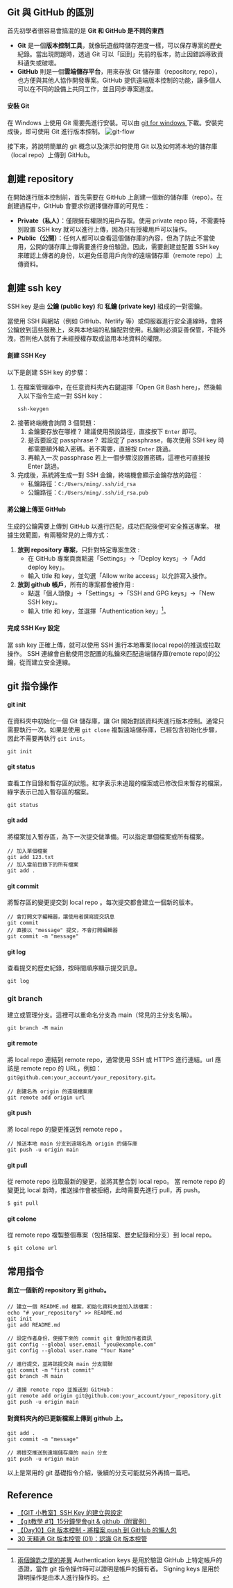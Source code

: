 ## Git 與 GitHub 的區別

首先初學者很容易會搞混的是 **Git 和 GitHub 是不同的東西**
- **Git** 是一個**版本控制工具**，就像玩遊戲時儲存進度一樣，可以保存專案的歷史紀錄。當出現問題時，透過 Git 可以「回到」先前的版本，防止因錯誤導致資料遺失或破壞。
- **GitHub** 則是一個**雲端儲存平台**，用來存放 Git 儲存庫（repository, repo），也方便與其他人協作開發專案。GitHub 提供遠端版本控制的功能，讓多個人可以在不同的設備上共同工作，並且同步專案進度。

#### 安裝 Git
在 Windows 上使用 Git 需要先進行安裝。可以由 [git for windows ](https://git-scm.com/download/win)下載。安裝完成後，即可使用 Git 進行版本控制。
![git-flow](https://hackmd.io/_uploads/B193fBl2C.png)

接下來，將說明簡單的 git 概念以及演示如何使用 Git 以及如何將本地的儲存庫（local repo）上傳到 GitHub。


## 創建 repository

在開始進行版本控制前，首先需要在 GitHub 上創建一個新的儲存庫（repo）。在創建過程中，GitHub 會要求你選擇儲存庫的可見性：

- **Private（私人）**：僅限擁有權限的用戶存取。使用 private repo 時，不需要特別設置 SSH key 就可以進行上傳，因為只有授權用戶可以操作。
- **Public（公開）**：任何人都可以查看這個儲存庫的內容，但為了防止不當使用，公開的儲存庫上傳需要進行身份驗證。因此，需要創建並配置 SSH key 來確認上傳者的身份，以避免任意用戶向你的遠端儲存庫（remote repo）上傳資料。

## 創建 ssh key

SSH key 是由 **公鑰 (public key)** 和 **私鑰 (private key)** 組成的一對密鑰。

當使用 SSH 與網站（例如 GitHub、Netlify 等）或伺服器進行安全連線時，會將公鑰放到這些服務上，來與本地端的私鑰配對使用。私鑰則必須妥善保管，不能外洩，否則他人就有了未經授權存取或盜用本地資料的權限。


#### 創建 SSH Key

以下是創建 SSH key 的步驟：
1. 在檔案管理器中，在任意資料夾內右鍵選擇「Open Git Bash here」，然後輸入以下指令生成一對 SSH key：
    ```
    ssh-keygen
    ```
2. 接著終端機會詢問 3 個問題：
    1. 金鑰要存放在哪裡？
        建議使用預設路徑，直接按下 `Enter` 即可。
    2. 是否要設定 passphrase？
        若設定了 passphrase，每次使用 SSH key 時都需要額外輸入密碼。若不需要，直接按 `Enter` 跳過。
    3. 再輸入一次 passphrase
        若上一個步驟沒設置密碼，這裡也可直接按 Enter 跳過。
3. 完成後，系統將生成一對 SSH 金鑰，終端機會顯示金鑰存放的路徑：
    - 私鑰路徑：`C:/Users/ming/.ssh/id_rsa`
    - 公鑰路徑：`C:/Users/ming/.ssh/id_rsa.pub`


#### 將公鑰上傳至 GitHub

生成的公鑰需要上傳到 GitHub 以進行匹配，成功匹配後便可安全推送專案。
根據生效範圍，有兩種常見的上傳方式：
1. **放到 repository 專案**，只針對特定專案生效 : 
    - 在 GitHub 專案頁面點選「Settings」→「Deploy keys」→「Add deploy key」。
    - 輸入 title 和 key，並勾選「Allow write access」以允許寫入操作。
2. **放到 github 帳戶**，所有的專案都會被作用 : 
    - 點選「個人頭像」→「Settings」→「SSH and GPG keys」→「New SSH key」。
    - 輸入 title 和 key，並選擇「Authentication key」[^註腳]。

#### 完成 SSH Key 設定
當 ssh key 正確上傳，就可以使用 SSH 進行本地專案(local repo)的推送或拉取操作。
SSH 連線會自動使用您配置的私鑰來匹配遠端儲存庫(remote repo)的公鑰，從而建立安全連線。


## git 指令操作

#### git init
在資料夾中初始化一個 Git 儲存庫，讓 Git 開始對該資料夾進行版本控制。通常只需要執行一次。如果是使用 `git clone` 複製遠端儲存庫，已經包含初始化步驟，因此不需要再執行 `git init`。
```
git init
```

#### git status
查看工作目錄和暫存區的狀態。紅字表示未追蹤的檔案或已修改但未暫存的檔案，綠字表示已加入暫存區的檔案。
```
git status
```

#### git add
將檔案加入暫存區，為下一次提交做準備。可以指定單個檔案或所有檔案。
```
// 加入單個檔案
git add 123.txt
// 加入當前目錄下的所有檔案
git add .
```

#### git commit
將暫存區的變更提交到 local repo 。每次提交都會建立一個新的版本。
```
// 會打開文字編輯器，讓使用者撰寫提交訊息
git commit
// 直接以 "message" 提交，不會打開編輯器
git commit -m "message"
```

#### git log
查看提交的歷史紀錄，按時間順序顯示提交訊息。
```
git log
```

### git branch
建立或管理分支。這裡可以重命名分支為 main（常見的主分支名稱）。
```
git branch -M main
```

#### git remote
將 local repo 連結到 remote repo，通常使用 SSH 或 HTTPS 進行連結。url 應該是 remote repo 的 URL，例如：`git@github.com:your_account/your_repository.git`。
```
// 創建名為 origin 的遠端檔案庫 
git remote add origin url
```

#### git push
將 local repo 的變更推送到 remote repo 。
```
// 推送本地 main 分支到遠端名為 origin 的儲存庫
git push -u origin main
```

#### git pull
從 remote repo 拉取最新的變更，並將其整合到 local repo。
當 remote repo 的變更比 local 新時，推送操作會被拒絕，此時需要先進行 pull，再 push。
```
$ git pull
```

#### git colone
從 remote repo 複製整個專案（包括檔案、歷史紀錄和分支）到 local repo。
```
$ git colone url
```

## 常用指令

#### 創立一個新的 repository 到 github。
```
// 建立一個 README.md 檔案，初始化資料夾並加入該檔案：
echo "# your_repository" >> README.md
git init
git add README.md

// 設定作者身份，使接下來的 commit git 會附加作者資訊
git config --global user.email "you@example.com"
git config --global user.name "Your Name"

// 進行提交，並將該提交與 main 分支關聯
git commit -m "first commit"
git branch -M main

// 連接 remote repo 並推送到 GitHub：
git remote add origin git@github.com:your_account/your_repository.git
git push -u origin main
```
#### 對資料夾內的已更新檔案上傳到 github 上。
```
git add .
git commit -m "message"

// 將提交推送到遠端儲存庫的 main 分支
git push -u origin main
```

以上是常用的 git 基礎指令介紹，後續的分支可能就另外再搞一篇吧。



## Reference

- [【GIT 小教室】SSH Key 的建立與設定](https://www.youtube.com/watch?v=CeC_qyQHiCE)
- [【git教學 #1】15分鐘學會git & github（附實例）](https://www.youtube.com/watch?v=Zd5jSDRjWfA)
- [【Day10】Git 版本控制 - 將檔案 push 到 GitHub 的懶人包](https://ithelp.ithome.com.tw/articles/10271811)
- [30 天精通 Git 版本控管 (01)：認識 Git 版本控管](https://ithelp.ithome.com.tw/articles/10132053)


[^註腳]: [兩個鑰匙之間的差異](https://stackoverflow.com/questions/73673920/do-i-need-authentication-as-well-as-signing-keys-on-github)
Authentication keys 是用於驗證 GitHub 上特定帳戶的憑證，當作 git 指令操作時可以證明是帳戶的擁有者。
Signing keys 是用於證明操作是由本人進行操作的。